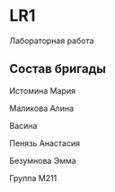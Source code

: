 # LR1
Лабораторная работа 

## Состав бригады

Истомина Мария

Маликова Алина

Васина

Пенязь Анастасия

Безумнова Эмма


Группа М211
